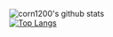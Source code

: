 ![corn1200's github stats](https://github-readme-stats.vercel.app/api?username=corn1200&count_private=true)
<br>
[![Top Langs](https://github-readme-stats.vercel.app/api/top-langs/?username=corn1200&layout=compact)](https://github.com/anuraghazra/github-readme-stats)
